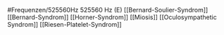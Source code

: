 #Frequenzen/525560Hz
525560 Hz (E)
[[Bernard-Soulier-Syndrom]]
[[Bernard-Syndrom]]
[[Horner-Syndrom]]
[[Miosis]]
[[Oculosympathetic Syndrom]]
[[Riesen-Platelet-Syndrom]]